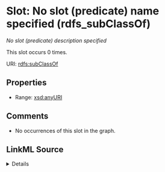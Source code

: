 

# Slot: No slot (predicate) name specified (rdfs_subClassOf)


_No slot (predicate) description specified_






This slot occurs 0 times.


URI: [rdfs:subClassOf](http://www.w3.org/2000/01/rdf-schema#subClassOf)



<!-- no inheritance hierarchy -->








## Properties

* Range: [xsd:anyURI](http://www.w3.org/2001/XMLSchema#anyURI)





## Comments

* No occurrences of this slot in the graph.



## LinkML Source

<details>

```yaml
name: rdfs_subClassOf
annotations:
  count:
    tag: count
    value: 0
description: No slot (predicate) description specified
title: No slot (predicate) name specified
comments:
- No occurrences of this slot in the graph.
from_schema: hydrology-kg
rank: 1000
domain: rdfs_subClassOf
slot_uri: rdfs:subClassOf
alias: rdfs_subClassOf
range: uri

```
</details>